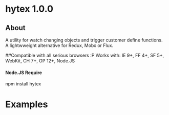 # hytex 1.0.0 

## About

A utility for watch changing objects and trigger customer define functions. A lightwweight alternative for Redux, Mobx or Flux.

##Compatible with all serious browsers :P
Works with: IE 9+, FF 4+, SF 5+, WebKit, CH 7+, OP 12+, Node.JS

#### Node.JS Require
npm install hytex

# Examples


